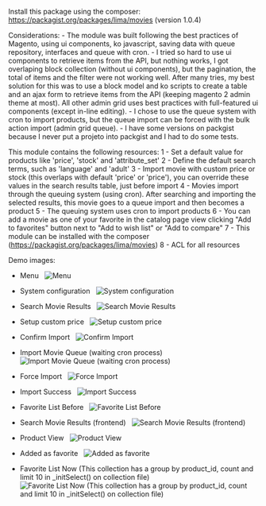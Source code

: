 Install this package using the composer:
	https://packagist.org/packages/lima/movies (version 1.0.4)

Considerations:
	- The module was built following the best practices of Magento, using ui components, ko javascript, saving data with queue repository, interfaces and queue with cron.
	- I tried so hard to use ui components to retrieve items from the API, but nothing works, I got overlaping block collection (without ui components), but the pagination, the total of items and the filter were not working well. After many tries, my best solution for this was to use a block model and ko scripts to create a table and an ajax form to retrieve items from the API (keeping magento 2 admin theme at most). All other admin grid uses best practices with full-featured ui components (except in-line editing).
	- I chose to use the queue system with cron to import products, but the queue import can be forced with the bulk action import (admin grid queue).
	- I have some versions on packgist because I never put a projeto into packgist and I had to do some tests.

This module contains the following resources:
	1 - Set a default value for products like 'price', 'stock' and 'attribute_set'
	2 - Define the default search terms, such as 'language' and 'adult'
	3 - Import movie with custom price or stock (this overlaps with default 'price' or 'price'), you can override these values in the search results table, just before import
	4 - Movies import through the queuing system (using cron). After searching and importing the selected results, this movie goes to a queue import and then becomes a product
	5 - The queuing system uses cron to import products
	6 - You can add a movie as one of your favorite in the catalog page view clicking "Add to favorites" button next to "Add to wish list" or "Add to compare"
	7 - This module can be installed with the composer (https://packagist.org/packages/lima/movies)
	8 - ACL for all resources

Demo images:

* Menu &nbsp;
![Menu](https://github.com/lima195/Lima_Movie/blob/master/images/01_menu.png?raw=true)

* System configuration &nbsp;
![System configuration](https://github.com/lima195/Lima_Movie/blob/master/images/02_config.png?raw=trueraw=true)

* Search Movie Results &nbsp;
![Search Movie Results](https://github.com/lima195/Lima_Movie/blob/master/images/03_search_movie.png?raw=true)

* Setup custom price &nbsp;
![Setup custom price](https://github.com/lima195/Lima_Movie/blob/master/images/04_setup_custom_price.png?raw=true)

* Confirm Import &nbsp;
![Confirm Import](https://github.com/lima195/Lima_Movie/blob/master/images/05_import_confirm.png?raw=true)

* Import Movie Queue (waiting cron process) &nbsp;
![Import Movie Queue (waiting cron process)](https://github.com/lima195/Lima_Movie/blob/master/images/06_import_movie_queue.png?raw=true)

* Force Import &nbsp;
![Force Import](https://github.com/lima195/Lima_Movie/blob/master/images/07_import_movie_queue_force.png?raw=true)

* Import Success &nbsp;
![Import Success](https://github.com/lima195/Lima_Movie/blob/master/images/08_import_movie_success.png?raw=true)

* Favorite List Before &nbsp;
![Favorite List Before](https://github.com/lima195/Lima_Movie/blob/master/images/09_movie_favorite_list_before.png?raw=true)

* Search Movie Results (frontend) &nbsp;
![Search Movie Results (frontend)](https://github.com/lima195/Lima_Movie/blob/master/images/10_movie_search_result_frontend.png?raw=true)

* Product View &nbsp;
![Product View](https://github.com/lima195/Lima_Movie/blob/master/images/11_movie_view.png?raw=true)

* Added as favorite &nbsp;
![Added as favorite](https://github.com/lima195/Lima_Movie/blob/master/images/12_movie_add_favorite.png?raw=true)

* Favorite List Now (This collection has a group by product_id, count and limit 10 in _initSelect() on collection file) &nbsp;
![Favorite List Now (This collection has a group by product_id, count and limit 10 in _initSelect() on collection file)](https://github.com/lima195/Lima_Movie/blob/master/images/13_movie_favorite_list.png?raw=true)